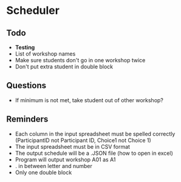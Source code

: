 # Scheduler

## Todo

- **Testing**
- List of workshop names
- Make sure students don't go in one workshop twice
- Don't put extra student in double block

## Questions

- If minimum is not met, take student out of other workshop?

## Reminders

- Each column in the input spreadsheet must be spelled correctly (ParticipantID not Participant ID, Choice1 not Choice 1)
- The input spreadsheet must be in CSV format
- The output schedule will be a .JSON file (how to open in excel)
- Program will output workshop A01 as A1
- . in between letter and number
- Only one double block
